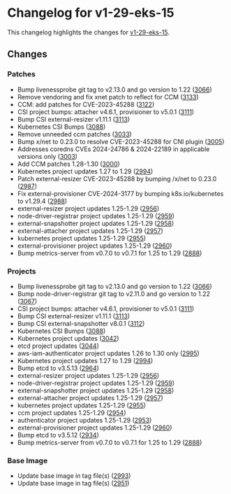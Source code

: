 # Changelog for v1-29-eks-15

This changelog highlights the changes for [v1-29-eks-15](https://github.com/aws/eks-distro/tree/v1-29-eks-15).

## Changes

### Patches
* Bump livenessprobe git tag to v2.13.0 and go version to 1.22 ([3066](https://github.com/aws/eks-distro/pull/3066))
* Remove vendoring and fix xnet patch to reflect for CCM ([3133](https://github.com/aws/eks-distro/pull/3133))
* CCM: add patches for CVE-2023-45288 ([3122](https://github.com/aws/eks-distro/pull/3122))
* CSI project bumps: attacher v4.6.1, provisioner to v5.0.1 ([3111](https://github.com/aws/eks-distro/pull/3111))
* Bump CSI external-resizer v1.11.1 ([3113](https://github.com/aws/eks-distro/pull/3113))
* Kubernetes CSI Bumps ([3088](https://github.com/aws/eks-distro/pull/3088))
* Remove unneeded ccm patches ([3033](https://github.com/aws/eks-distro/pull/3033))
* Bump x/net to 0.23.0 to resolve CVE-2023-45288 for CNI plugin ([3005](https://github.com/aws/eks-distro/pull/3005))
* Addresses coredns CVEs 2024-24786 & 2024-22189 in applicable versions only ([3003](https://github.com/aws/eks-distro/pull/3003))
* Add CCM patches 1.28-1.30 ([3000](https://github.com/aws/eks-distro/pull/3000))
* Kubernetes project updates 1.27 to 1.29 ([2994](https://github.com/aws/eks-distro/pull/2994))
* Patch external-resizer CVE-2023-45288 by bumping /x/net to 0.23.0 ([2987](https://github.com/aws/eks-distro/pull/2987))
* Fix external-provisioner CVE-2024-3177 by bumping k8s.io/kubernetes to v1.29.4 ([2988](https://github.com/aws/eks-distro/pull/2988))
* external-resizer project updates 1.25-1.29 ([2956](https://github.com/aws/eks-distro/pull/2956))
* node-driver-registrar project updates 1.25-1.29 ([2959](https://github.com/aws/eks-distro/pull/2959))
* external-snapshotter project updates 1.25-1.29 ([2958](https://github.com/aws/eks-distro/pull/2958))
* external-attacher project updates 1.25-1.29 ([2957](https://github.com/aws/eks-distro/pull/2957))
* kubernetes project updates 1.25-1.29 ([2955](https://github.com/aws/eks-distro/pull/2955))
* external-provisioner project updates 1.25-1.29 ([2960](https://github.com/aws/eks-distro/pull/2960))
* Bump metrics-server from v0.7.0 to v0.7.1 for 1.25 to 1.29 ([2888](https://github.com/aws/eks-distro/pull/2888))

### Projects
* Bump livenessprobe git tag to v2.13.0 and go version to 1.22 ([3066](https://github.com/aws/eks-distro/pull/3066))
* Bump node-driver-registrar git tag to v2.11.0 and go version to 1.22 ([3067](https://github.com/aws/eks-distro/pull/3067))
* CSI project bumps: attacher v4.6.1, provisioner to v5.0.1 ([3111](https://github.com/aws/eks-distro/pull/3111))
* Bump CSI external-resizer v1.11.1 ([3113](https://github.com/aws/eks-distro/pull/3113))
* Bump CSI external-snapshotter v8.0.1 ([3112](https://github.com/aws/eks-distro/pull/3112))
* Kubernetes CSI Bumps ([3088](https://github.com/aws/eks-distro/pull/3088))
* Kubernetes project updates ([3042](https://github.com/aws/eks-distro/pull/3042))
* etcd project updates ([3044](https://github.com/aws/eks-distro/pull/3044))
* aws-iam-authenticator project updates 1.26 to 1.30 only ([2995](https://github.com/aws/eks-distro/pull/2995))
* Kubernetes project updates 1.27 to 1.29 ([2994](https://github.com/aws/eks-distro/pull/2994))
* Bump etcd to v3.5.13 ([2964](https://github.com/aws/eks-distro/pull/2964))
* external-resizer project updates 1.25-1.29 ([2956](https://github.com/aws/eks-distro/pull/2956))
* node-driver-registrar project updates 1.25-1.29 ([2959](https://github.com/aws/eks-distro/pull/2959))
* external-snapshotter project updates 1.25-1.29 ([2958](https://github.com/aws/eks-distro/pull/2958))
* external-attacher project updates 1.25-1.29 ([2957](https://github.com/aws/eks-distro/pull/2957))
* kubernetes project updates 1.25-1.29 ([2955](https://github.com/aws/eks-distro/pull/2955))
* ccm project updates 1.25-1.29 ([2954](https://github.com/aws/eks-distro/pull/2954))
* authenticator project updates 1.25-1.29 ([2953](https://github.com/aws/eks-distro/pull/2953))
* external-provisioner project updates 1.25-1.29 ([2960](https://github.com/aws/eks-distro/pull/2960))
* Bump etcd to v3.5.12 ([2934](https://github.com/aws/eks-distro/pull/2934))
* Bump metrics-server from v0.7.0 to v0.7.1 for 1.25 to 1.29 ([2888](https://github.com/aws/eks-distro/pull/2888))

### Base Image
* Update base image in tag file(s) ([2993](https://github.com/aws/eks-distro/pull/2993))
* Update base image in tag file(s) ([2951](https://github.com/aws/eks-distro/pull/2951))

